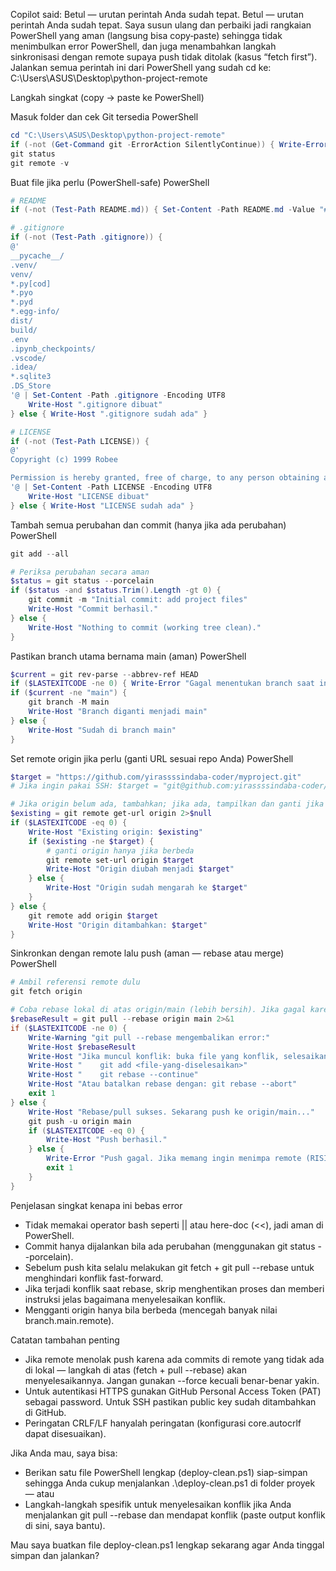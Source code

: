 ﻿Copilot said: Betul — urutan perintah Anda sudah tepat.
Betul — urutan perintah Anda sudah tepat. Saya susun ulang dan perbaiki jadi rangkaian PowerShell yang aman (langsung bisa copy‑paste) sehingga tidak menimbulkan error PowerShell, dan juga menambahkan langkah sinkronisasi dengan remote supaya push tidak ditolak (kasus “fetch first”). Jalankan semua perintah ini dari PowerShell yang sudah cd ke: C:\Users\ASUS\Desktop\python-project-remote

Langkah singkat (copy → paste ke PowerShell)

Masuk folder dan cek Git tersedia
PowerShell
```powershell
cd "C:\Users\ASUS\Desktop\python-project-remote"
if (-not (Get-Command git -ErrorAction SilentlyContinue)) { Write-Error "git tidak ditemukan. Instal Git terlebih dahulu."; exit 1 }
git status
git remote -v
```
Buat file jika perlu (PowerShell-safe)
PowerShell
```powershell
# README
if (-not (Test-Path README.md)) { Set-Content -Path README.md -Value "# myproject" -Encoding UTF8; Write-Host "README.md dibuat" } else { Write-Host "README.md sudah ada" }

# .gitignore
if (-not (Test-Path .gitignore)) {
@'
__pycache__/
.venv/
venv/
*.py[cod]
*.pyo
*.pyd
*.egg-info/
dist/
build/
.env
.ipynb_checkpoints/
.vscode/
.idea/
*.sqlite3
.DS_Store
'@ | Set-Content -Path .gitignore -Encoding UTF8
    Write-Host ".gitignore dibuat"
} else { Write-Host ".gitignore sudah ada" }

# LICENSE
if (-not (Test-Path LICENSE)) {
@'
Copyright (c) 1999 Robee

Permission is hereby granted, free of charge, to any person obtaining a copy...
'@ | Set-Content -Path LICENSE -Encoding UTF8
    Write-Host "LICENSE dibuat"
} else { Write-Host "LICENSE sudah ada" }
```

Tambah semua perubahan dan commit (hanya jika ada perubahan)
PowerShell
```powershell
git add --all

# Periksa perubahan secara aman
$status = git status --porcelain
if ($status -and $status.Trim().Length -gt 0) {
    git commit -m "Initial commit: add project files"
    Write-Host "Commit berhasil."
} else {
    Write-Host "Nothing to commit (working tree clean)."
}
```
Pastikan branch utama bernama main (aman)
PowerShell
```powershell
$current = git rev-parse --abbrev-ref HEAD
if ($LASTEXITCODE -ne 0) { Write-Error "Gagal menentukan branch saat ini"; exit 1 }
if ($current -ne "main") {
    git branch -M main
    Write-Host "Branch diganti menjadi main"
} else {
    Write-Host "Sudah di branch main"
}
```
Set remote origin jika perlu (ganti URL sesuai repo Anda)
PowerShell
```powershell
$target = "https://github.com/yirassssindaba-coder/myproject.git"
# Jika ingin pakai SSH: $target = "git@github.com:yirassssindaba-coder/myproject.git"

# Jika origin belum ada, tambahkan; jika ada, tampilkan dan ganti jika perlu
$existing = git remote get-url origin 2>$null
if ($LASTEXITCODE -eq 0) {
    Write-Host "Existing origin: $existing"
    if ($existing -ne $target) {
        # ganti origin hanya jika berbeda
        git remote set-url origin $target
        Write-Host "Origin diubah menjadi $target"
    } else {
        Write-Host "Origin sudah mengarah ke $target"
    }
} else {
    git remote add origin $target
    Write-Host "Origin ditambahkan: $target"
}
```
Sinkronkan dengan remote lalu push (aman — rebase atau merge)
PowerShell
```powershell
# Ambil referensi remote dulu
git fetch origin

# Coba rebase lokal di atas origin/main (lebih bersih). Jika gagal karena konflik, Anda akan diberi tahu.
$rebaseResult = git pull --rebase origin main 2>&1
if ($LASTEXITCODE -ne 0) {
    Write-Warning "git pull --rebase mengembalikan error:"
    Write-Host $rebaseResult
    Write-Host "Jika muncul konflik: buka file yang konflik, selesaikan, lalu jalankan:"
    Write-Host "    git add <file-yang-diselesaikan>"
    Write-Host "    git rebase --continue"
    Write-Host "Atau batalkan rebase dengan: git rebase --abort"
    exit 1
} else {
    Write-Host "Rebase/pull sukses. Sekarang push ke origin/main..."
    git push -u origin main
    if ($LASTEXITCODE -eq 0) {
        Write-Host "Push berhasil."
    } else {
        Write-Error "Push gagal. Jika memang ingin menimpa remote (RISIKO), jalankan: git push --force-with-lease origin main"
        exit 1
    }
}
```

Penjelasan singkat kenapa ini bebas error

- Tidak memakai operator bash seperti || atau here-doc (<<), jadi aman di PowerShell.
- Commit hanya dijalankan bila ada perubahan (menggunakan git status --porcelain).
- Sebelum push kita selalu melakukan git fetch + git pull --rebase untuk menghindari konflik fast-forward.
- Jika terjadi konflik saat rebase, skrip menghentikan proses dan memberi instruksi jelas bagaimana menyelesaikan konflik.
- Mengganti origin hanya bila berbeda (mencegah banyak nilai branch.main.remote).

Catatan tambahan penting

- Jika remote menolak push karena ada commits di remote yang tidak ada di lokal — langkah di atas (fetch + pull --rebase) akan menyelesaikannya. Jangan gunakan --force kecuali benar-benar yakin.
- Untuk autentikasi HTTPS gunakan GitHub Personal Access Token (PAT) sebagai password. Untuk SSH pastikan public key sudah ditambahkan di GitHub.
- Peringatan CRLF/LF hanyalah peringatan (konfigurasi core.autocrlf dapat disesuaikan).

Jika Anda mau, saya bisa:

- Berikan satu file PowerShell lengkap (deploy-clean.ps1) siap-simpan sehingga Anda cukup menjalankan .\deploy-clean.ps1 di folder proyek — atau
- Langkah-langkah spesifik untuk menyelesaikan konflik jika Anda menjalankan git pull --rebase dan mendapat konflik (paste output konflik di sini, saya bantu).

Mau saya buatkan file deploy-clean.ps1 lengkap sekarang agar Anda tinggal simpan dan jalankan?